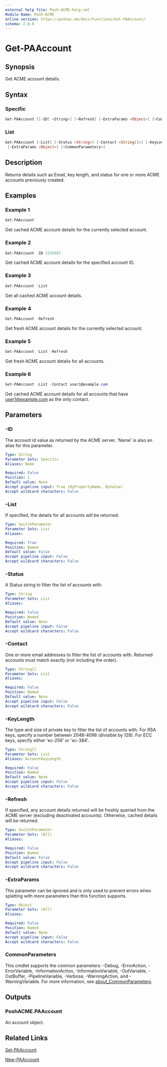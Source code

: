 ```yaml
---
external help file: Posh-ACME-help.xml
Module Name: Posh-ACME
online version: https://poshac.me/docs/Functions/Get-PAAccount/
schema: 2.0.0
---
```


# Get-PAAccount

## Synopsis

Get ACME account details.

## Syntax

### Specific

```powershell
Get-PAAccount [[-ID] <String>] [-Refresh] [-ExtraParams <Object>] [<CommonParameters>]
```

### List

```powershell
Get-PAAccount [-List] [-Status <String>] [-Contact <String[]>] [-KeyLength <String[]>] [-Refresh]
 [-ExtraParams <Object>] [<CommonParameters>]
```

## Description

Returns details such as Email, key length, and status for one or more ACME accounts previously created.

## Examples

### Example 1

```powershell
Get-PAAccount
```

Get cached ACME account details for the currently selected account.

### Example 2

```powershell
Get-PAAccount -ID 1234567
```

Get cached ACME account details for the specified account ID.

### Example 3

```powershell
Get-PAAccount -List
```

Get all cached ACME account details.

### Example 4

```powershell
Get-PAAccount -Refresh
```

Get fresh ACME account details for the currently selected account.

### Example 5

```powershell
Get-PAAccount -List -Refresh
```

Get fresh ACME account details for all accounts.

### Example 6

```powershell
Get-PAAccount -List -Contact user1@example.com
```

Get cached ACME account details for all accounts that have user1@example.com as the only contact.

## Parameters

### -ID
The account id value as returned by the ACME server.
'Name' is also an alias for this parameter.

```yaml
Type: String
Parameter Sets: Specific
Aliases: Name

Required: False
Position: 1
Default value: None
Accept pipeline input: True (ByPropertyName, ByValue)
Accept wildcard characters: False
```

### -List
If specified, the details for all accounts will be returned.

```yaml
Type: SwitchParameter
Parameter Sets: List
Aliases:

Required: True
Position: Named
Default value: False
Accept pipeline input: False
Accept wildcard characters: False
```

### -Status
A Status string to filter the list of accounts with.

```yaml
Type: String
Parameter Sets: List
Aliases:

Required: False
Position: Named
Default value: None
Accept pipeline input: False
Accept wildcard characters: False
```

### -Contact
One or more email addresses to filter the list of accounts with.
Returned accounts must match exactly (not including the order).

```yaml
Type: String[]
Parameter Sets: List
Aliases:

Required: False
Position: Named
Default value: None
Accept pipeline input: False
Accept wildcard characters: False
```

### -KeyLength
The type and size of private key to filter the list of accounts with.
For RSA keys, specify a number between 2048-4096 (divisible by 128).
For ECC keys, specify either 'ec-256' or 'ec-384'.

```yaml
Type: String[]
Parameter Sets: List
Aliases: AccountKeyLength

Required: False
Position: Named
Default value: None
Accept pipeline input: False
Accept wildcard characters: False
```

### -Refresh
If specified, any account details returned will be freshly queried from the ACME server (excluding deactivated accounts).
Otherwise, cached details will be returned.

```yaml
Type: SwitchParameter
Parameter Sets: (All)
Aliases:

Required: False
Position: Named
Default value: False
Accept pipeline input: False
Accept wildcard characters: False
```

### -ExtraParams
This parameter can be ignored and is only used to prevent errors when splatting with more parameters than this function supports.

```yaml
Type: Object
Parameter Sets: (All)
Aliases:

Required: False
Position: Named
Default value: None
Accept pipeline input: False
Accept wildcard characters: False
```

### CommonParameters

This cmdlet supports the common parameters: -Debug, -ErrorAction, -ErrorVariable, -InformationAction, -InformationVariable, -OutVariable, -OutBuffer, -PipelineVariable, -Verbose, -WarningAction, and -WarningVariable. For more information, see [about_CommonParameters](http://go.microsoft.com/fwlink/?LinkID=113216).

## Outputs

### PoshACME.PAAccount
An account object.

## Related Links

[Set-PAAccount](Set-PAAccount.md)

[New-PAAccount](New-PAAccount.md)
